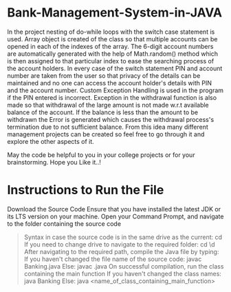 # Bank-Management-System-in-JAVA
In the project nesting of do-while loops with the switch case statement is used. Array object is created of the class so that multiple accounts can be opened in each of the indexes of the array.
The 6-digit account numbers are automatically generated with the help of Math.random() method which is then assigned to that particular index to ease the searching process of the account holders.
In every case of the switch statement PIN and account number are taken from the user so that privacy of the details can be maintained and no one can access the account holder's details with PIN and the account number.
Custom Exception Handling is used in the program if the PIN entered is incorrect. Exception in the withdrawal function is also made so that withdrawal of the large amount is not made w.r.t available balance of the account.
If the balance is less than the amount to be withdrawn the Error is generated which causes the withdrawal process's termination due to not sufficient balance.
From this idea many different management projects can be created so feel free to go through it and explore the other aspects of it.

May the code be helpful to you in your college projects or for your brainstorming.
Hope you Like it..!

# Instructions to Run the File
Download the Source Code
Ensure that you have installed the latest JDK or its LTS version on your machine.
Open your Command Prompt, and navigate to the folder containing the source code
> Syntax in case the source code is in the same drive as the current: cd <path>
> If you need to change drive to navigate to the required folder: cd \d <path>
After navigating to the required path, compile the Java file by typing:
> If you haven't changed the file name of the source code: javac Banking.java
> Else: javac <filename>.java
On successful compilation, run the class containing the main function
> If you haven't changed the class names: java Banking
> Else: java <name_of_class_containing_main_function>
